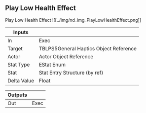 ## Play Low Health Effect
Play Low Health Effect
![[../img/nd_img_PlayLowHealthEffect.png]]

|Inputs||
|--|--|
| In | Exec |
| Target | TBLPS5General Haptics Object Reference |
| Actor | Actor Object Reference |
| Stat Type | EStat Enum |
| Stat | Stat Entry Structure (by ref) |
| Delta Value | Float |

|Outputs||
|--|--|
| Out | Exec |
